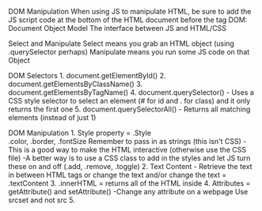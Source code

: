DOM Manipulation
  When using JS to manipulate HTML, be sure to add the JS script code at the bottom of the HTML document before the </body> tag
  DOM: Document Object Model
    The interface between JS and HTML/CSS

Select and Manipulate
  Select means you grab an HTML object (using .querySelector perhaps)
  Manipulate means you run some JS code on that Object

  DOM Selectors
    1.  document.getElementById()
    2.  document.getElementsByClassName()
    3.  document.getElementsByTagName()
    4.  document.querySelector() - Uses a CSS style selector to select an element (# for id and . for class) and it only returns the first one
    5.  document.querySelectorAll() - Returns all matching elements (instead of just 1)

  DOM Manipulation
    1. Style property = .Style  
      .color, .border, .fontSize
      Remember to pass in as strings (this isn't CSS)
      -This is a good way to make the HTML interactive (otherwise use the CSS file)
      -A better way is to use a CSS class to add in the styles and let JS turn these on and off (.add, .remove, .toggle)
    2. Text Content - Retrieve the text in between HTML tags or change the text and/or change the text = .textContent
    3. .innerHTML = returns all of the HTML inside
    4. Attributes = getAttribute() and setAttribute()
      -Change any attribute on a webpage
    Use srcset and not src
    5.
